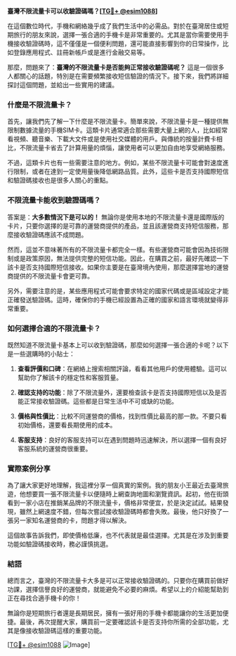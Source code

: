 **臺灣不限流量卡可以收驗證碼嗎？[[TG💪+ @esim1088](https://t.me/s/esim1088)]**

在這個數位時代，手機和網絡幾乎成了我們生活中的必需品。對於在臺灣居住或短期旅行的朋友來說，選擇一張合適的手機卡是非常重要的。尤其是當你需要使用手機接收驗證碼時，這不僅僅是一個便利問題，還可能直接影響到你的日常操作，比如登錄應用程式、註冊新帳戶或是進行金融交易等。

那麼，問題來了：**臺灣的不限流量卡是否能夠正常接收驗證碼呢？** 這是一個很多人都關心的話題，特別是在需要頻繁接收短信驗證的情況下。接下來，我們將詳細探討這個問題，並給出一些實用的建議。

### 什麼是不限流量卡？

首先，讓我們先了解一下什麼是不限流量卡。簡單來說，不限流量卡是一種提供無限制數據流量的手機SIM卡。這類卡片通常適合那些需要大量上網的人，比如經常看視頻、聽音樂、下載大文件或是使用社交媒體的用戶。與傳統的按量計費卡相比，不限流量卡省去了計算用量的煩惱，讓使用者可以更加自由地享受網絡服務。

不過，這類卡片也有一些需要注意的地方。例如，某些不限流量卡可能會對速度進行限制，或者在達到一定使用量後降低網路品質。此外，這些卡是否支持國際短信和驗證碼接收也是很多人關心的重點。

### 不限流量卡能收到驗證碼嗎？

答案是：**大多數情況下是可以的！** 無論你是使用本地的不限流量卡還是國際版的卡片，只要你選擇的是可靠的運營商提供的產品，並且該運營商支持短信服務，那麼接收驗證碼應該不成問題。

然而，這並不意味著所有的不限流量卡都完全一樣。有些運營商可能會因為技術限制或是政策原因，無法提供完整的短信功能。因此，在購買之前，最好先確認一下該卡是否支持國際短信接收。如果你主要是在臺灣境內使用，那麼選擇當地的運營商提供的不限流量卡會更可靠。

另外，需要注意的是，某些應用程式可能會要求特定的國家代碼或是區域設定才能正確發送驗證碼。這時，確保你的手機已經設置為正確的國家和語言環境就變得非常重要。

### 如何選擇合適的不限流量卡？

既然知道不限流量卡基本上可以收到驗證碼，那麼如何選擇一張合適的卡呢？以下是一些選購時的小貼士：

1. **查看評價和口碑**：在網絡上搜索相關評論，看看其他用戶的使用體驗。這可以幫助你了解該卡的穩定性和客服質量。
   
2. **確認支持的功能**：除了不限流量外，還要檢查該卡是否支持國際短信以及是否能正常接收驗證碼。這些都是日常生活中不可或缺的功能。

3. **價格與性價比**：比較不同運營商的價格，找到性價比最高的那一款。不要只看初始價格，還要看長期使用的成本。

4. **客服支持**：良好的客服支持可以在遇到問題時迅速解決，所以選擇一個有良好客服系統的運營商很重要。

### 實際案例分享

為了讓大家更好地理解，我這裡分享一個真實的案例。我的朋友小王最近去臺灣旅遊，他想要買一張不限流量卡以便隨時上網查詢地圖和瀏覽資訊。起初，他在街頭看到一家小店在推銷某品牌的不限流量卡，價格非常便宜，於是決定試試。結果發現，雖然上網速度不錯，但每次嘗試接收驗證碼時都會失敗。最後，他只好換了一張另一家知名運營商的卡，問題才得以解決。

這個故事告訴我們，即使價格低廉，也不代表就是最佳選擇。尤其是在涉及到重要功能如驗證碼接收時，務必謹慎挑選。

### 結語

總而言之，臺灣的不限流量卡大多是可以正常接收驗證碼的。只要你在購買前做好功課，選擇信譽良好的運營商，就能避免不必要的麻煩。希望以上的介紹能幫助到正在尋找合適手機卡的你！

無論你是短期旅行者還是長期居民，擁有一張好用的手機卡都能讓你的生活更加便捷。最後，再次提醒大家，購買前一定要確認該卡是否支持你所需的全部功能，尤其是像接收驗證碼這樣的重要功能。

[[TG💪+ @esim1088](https://t.me/s/esim1088) ![Image](https://i.postimg.cc/4NQfJmqS/Snipaste-2025-05-13-00-14-12.png)]